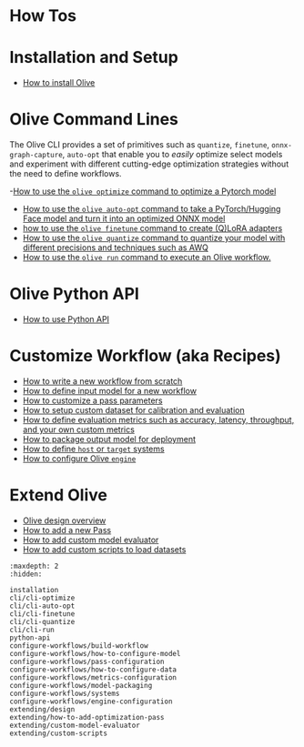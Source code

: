 # How Tos

# Installation and Setup
- [How to install Olive](installation)

# Olive Command Lines

The Olive CLI provides a set of primitives such as `quantize`, `finetune`, `onnx-graph-capture`, `auto-opt` that enable you to *easily* optimize select models and experiment with different cutting-edge optimization strategies without the need to define workflows.

-[How to use the `olive optimize` command to optimize a Pytorch model](cli/cli-optimize)
- [How to use the `olive auto-opt` command to take a PyTorch/Hugging Face model and turn it into an optimized ONNX model](cli/cli-auto-opt)
- [how to use the `olive finetune` command to create (Q)LoRA adapters](cli/cli-finetune)
- [How to use the `olive quantize` command to quantize your model with different precisions and techniques such as AWQ](cli/cli-quantize)
- [How to use the `olive run` command to execute an Olive workflow.](cli/cli-run)

# Olive Python API

- [How to use Python API](python-api)

# Customize Workflow (aka Recipes)

- [How to write a new workflow from scratch](configure-workflows/build-workflow)
- [How to define input model for a new workflow](configure-workflows/how-to-configure-model)
- [How to customize a pass parameters](configure-workflows/pass-configuration)
- [How to setup custom dataset for calibration and evaluation](configure-workflows/how-to-configure-data)
- [How to define evaluation metrics such as accuracy, latency, throughput, and your own custom metrics](configure-workflows/metrics-configuration)
- [How to package output model for deployment](configure-workflows/model-packaging)
- [How to define `host` or `target` systems](configure-workflows/systems)
- [How to configure Olive `engine`](configure-workflows/engine-configuration)

# Extend Olive

- [Olive design overview](extending/design)
- [How to add a new Pass](extending/how-to-add-optimization-pass)
- [How to add custom model evaluator](extending/custom-model-evaluator)
- [How to add custom scripts to load datasets](extending/custom-scripts)

<!-- Required by sphinx -->
```{toctree}
:maxdepth: 2
:hidden:

installation
cli/cli-optimize
cli/cli-auto-opt
cli/cli-finetune
cli/cli-quantize
cli/cli-run
python-api
configure-workflows/build-workflow
configure-workflows/how-to-configure-model
configure-workflows/pass-configuration
configure-workflows/how-to-configure-data
configure-workflows/metrics-configuration
configure-workflows/model-packaging
configure-workflows/systems
configure-workflows/engine-configuration
extending/design
extending/how-to-add-optimization-pass
extending/custom-model-evaluator
extending/custom-scripts
```
